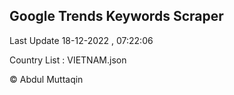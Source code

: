 

## Google Trends Keywords Scraper 
 
Last Update 18-12-2022 , 07:22:06

Country List :
VIETNAM.json



© Abdul Muttaqin 

